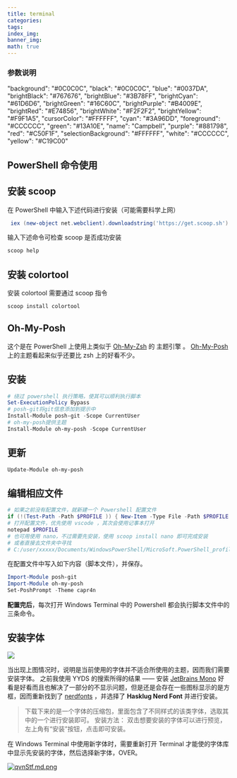 ```yaml
---
title: terminal
categories:
tags:
index_img:
banner_img:
math: true
---
```


### 参数说明

"background": "#0C0C0C",
"black": "#0C0C0C",
"blue": "#0037DA",
"brightBlack": "#767676",
"brightBlue": "#3B78FF",
"brightCyan": "#61D6D6",
"brightGreen": "#16C60C",
"brightPurple": "#B4009E",
"brightRed": "#E74856",
"brightWhite": "#F2F2F2",
"brightYellow": "#F9F1A5",
"cursorColor": "#FFFFFF",
"cyan": "#3A96DD",
"foreground": "#CCCCCC",
"green": "#13A10E",
"name": "Campbell",
"purple": "#881798",
"red": "#C50F1F",
"selectionBackground": "#FFFFFF",
"white": "#CCCCCC",
"yellow": "#C19C00"


## PowerShell 命令使用
## 安装 scoop
在 PowerShell 中输入下述代码进行安装（可能需要科学上网）
```PowerShell
 iex (new-object net.webclient).downloadstring('https://get.scoop.sh')
```
输入下述命令可检查 scoop 是否成功安装
```PowerShell
scoop help
```
## 安装 colortool
安装 colortool 需要通过 scoop 指令
```PowerShell
scoop install colortool
```

## Oh-My-Posh
这个是在 PowerShell 上使用上类似于 [Oh-My-Zsh](https://ohmyz.sh/) 的 主题引擎 。
[Oh-My-Posh](https://ohmyposh.dev/) 上的主题看起来似乎还要比 zsh 上的好看不少。

## 安装
```PowerShell
# 绕过 powershell 执行策略，使其可以顺利执行脚本
Set-ExecutionPolicy Bypass
# posh-git将git信息添加到提示中
Install-Module posh-git -Scope CurrentUser
# oh-my-posh提供主题
Install-Module oh-my-posh -Scope CurrentUser

```
## 更新
```PowerShell
Update-Module oh-my-posh
```

## 编辑相应文件
```PowerShell
# 如果之前没有配置文件，就新建一个 Powershell 配置文件
if (!(Test-Path -Path $PROFILE )) { New-Item -Type File -Path $PROFILE -Force }
# 打开配置文件，优先使用 vscode ，其次会使用记事本打开
notepad $PROFILE
# 也可用使用 nano，不过需要先安装，使用 scoop install nano 即可完成安装
# 或者直接去文件夹中寻找
# C:/user/xxxxx/Documents/WindowsPowerShell/MicroSoft.PowerShell_profile.ps1
```
在配置文件中写入如下内容（脚本文件），并保存。
```PowerShell
Import-Module posh-git
Import-Module oh-my-posh
Set-PoshPrompt -Theme capr4n

```
**配置完后**，每次打开 Windows Terminal 中的 Powershell 都会执行脚本文件中的三条命令。

## 安装字体
![](https://s3.bmp.ovh/imgs/2022/04/06/6daae30b63069edd.png)

当出现上图情况时，说明是当前使用的字体并不适合所使用的主题，因而我们需要安装字体。
之前我使用 YYDS 的搜索所得的结果 —— 安装 [JetBrains Mono](https://www.jetbrains.com/zh-cn/lp/mono/) 好看是好看而且也解决了一部分的不显示问题，但是还是会存在一些图标显示的是方框，因而重新找到了 [nerdfonts](https://www.nerdfonts.com/font-downloads) ，并选择了 **Hasklug Nerd Font** 并进行安装。
> 下载下来的是一个字体的压缩包，里面包含了不同样式的该类字体，选取其中的一个进行安装即可。
> 安装方法：
> 双击想要安装的字体可以进行预览，左上角有“安装”按钮，点击即可安装。

在 Windows Terminal 中使用新字体时，需要重新打开 Terminal 才能使的字体库中显示先安装的字体，然后选择新字体，OVER。

[![qvnStf.md.png](https://s1.ax1x.com/2022/04/06/qvnStf.md.png)](https://imgtu.com/i/qvnStf)


